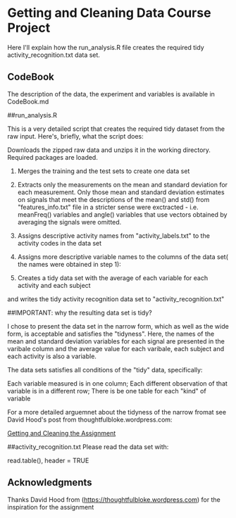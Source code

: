 # Getting and Cleaning Data Course Project

Here I'll explain how the run_analysis.R file creates the required tidy activity_recognition.txt data set.

## CodeBook
The description of the data, the experiment and variables is available in CodeBook.md

##run_analysis.R

This is a very detailed script that creates the required tidy dataset from the raw input.
Here's, briefly, what the script does:

Downloads the zipped raw data and unzips it in the working directory. Required packages are loaded.

1. Merges the training and the test sets to create one data set

2. Extracts only the measurements on the mean and standard deviation for each measurement.
Only those mean and standard deviation estimates on signals that meet the descriptions of the mean() and std() from "features_info.txt" file in a stricter sense were exctracted - i.e. meanFreq() variables and angle() variables that use vectors obtained by averaging the signals were omitted.

3. Assigns descriptive activity names from "activity_labels.txt" to the activity codes in the data set

4. Assigns more descriptive variable names to the columns of the data set( the names were obtained in step 1):

5. Creates a tidy data set with the average of each variable for each activity and each subject

and writes the tidy activity recognition data set to "activity_recognition.txt"

##IMPORTANT: why the resulting data set is tidy?

I chose to present the data set in the narrow form, which as well as the wide form, is acceptable and satisfies the "tidyness". Here, the names of the mean and standard deviation variables for each signal are presented in the varibale column and the average value for each varibale, each subject and each activity is also a variable.

The data sets satisfies all conditions of the "tidy" data, specifically:

Each variable measured is in one column;
Each different observation of that variable is in a different row;
There is be one table for each "kind" of variable

For a more detailed arguemnet about the tidyness of the narrow fromat see David Hood's post from thoughtfulbloke.wordpress.com:

[Getting and Cleaning the Assignment](https://thoughtfulbloke.wordpress.com/2015/09/09/getting-and-cleaning-the-assignment/6)

##activity_recognition.txt
Please read the data set with:

read.table(), header = TRUE


## Acknowledgments

Thanks David Hood from (https://thoughtfulbloke.wordpress.com) for the inspiration for the assignment
